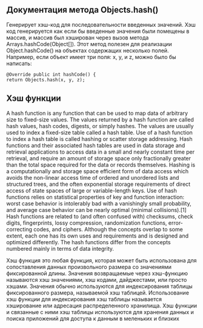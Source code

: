 Документация метода Objects.hash()
---

Генерирует хэш-код для последовательности введенных значений. 
Хэш код генерируется как если бы введенные значения были помещены в массив, и массив был хэширован через вызов
метода Arrays.hashCode(Object[]).
Этот метод полезен для реализации Object.hashCode() на объектах содержащих несколько полей. 
Например, если объект имеет три поля: x, y, и z, можно было бы написать:  

    @Override public int hashCode() {
    return Objects.hash(x, y, z);
  

Хэш функции
---
A hash function is any function that can be used to map data of arbitrary size to fixed-size values. 
The values returned by a hash function are called hash values, hash codes, digests, or simply hashes. 
The values are usually used to index a fixed-size table called a hash table. Use of a hash function to index a 
hash table is called hashing or scatter storage addressing.
Hash functions and their associated hash tables are used in data storage and retrieval
applications to access data in a small and nearly constant time per retrieval, and require an amount of storage 
space only fractionally greater than the total space required for the data or records themselves. 
Hashing is a computationally and storage space efficient form of data access which avoids the non-linear 
access time of ordered and unordered lists and structured trees, and the often exponential storage requirements 
of direct access of state spaces of large or variable-length keys.
Use of hash functions relies on statistical properties of key and function interaction:
worst case behavior is intolerably bad with a vanishingly small probability, and average case behavior can be
nearly optimal (minimal collisions).[1]
Hash functions are related to (and often confused with) checksums, check digits, fingerprints, 
lossy compression, randomization functions, error-correcting codes, and ciphers. Although the concepts overlap
to some extent, each one has its own uses and requirements and is designed and optimized differently.
The hash functions differ from the concepts numbered mainly in terms of data integrity. 

Хэш функция это любая функция, которая может быть использована для сопоставления данных произвольного размера
со значениями фиксированной длины. Значения возвращаемые через хэш-функцию называются хэш значениями, хэш кодами,
дайджестами, или просто хэшами. Значения обычно используются для индексирования таблицы фиксированного размера, 
называемой хэш таблицей. Использование хэш функции для индексирования хэш таблицы называется хэширование или 
адресация распределенного хранилища. 
Хэш функции и связанные с ними хэш таблицы используются для хранения данных и поиска приложений для доступа 
к данным в меленьких и близких 


